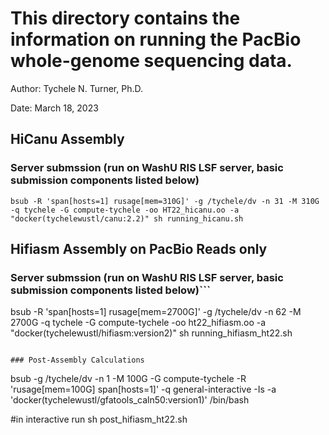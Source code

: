 # This directory contains the information on running the PacBio whole-genome sequencing data.

Author: Tychele N. Turner, Ph.D.

Date: March 18, 2023

## HiCanu Assembly
### Server submssion (run on WashU RIS LSF server, basic submission components listed below)
```
bsub -R 'span[hosts=1] rusage[mem=310G]' -g /tychele/dv -n 31 -M 310G -q tychele -G compute-tychele -oo HT22_hicanu.oo -a "docker(tychelewustl/canu:2.2)" sh running_hicanu.sh
```

## Hifiasm Assembly on PacBio Reads only

### Server submssion (run on WashU RIS LSF server, basic submission components listed below)```
bsub -R 'span[hosts=1] rusage[mem=2700G]' -g /tychele/dv -n 62 -M 2700G -q tychele -G compute-tychele -oo ht22_hifiasm.oo -a "docker(tychelewustl/hifiasm:version2)" sh running_hifiasm_ht22.sh
```

### Post-Assembly Calculations
```
bsub -g /tychele/dv -n 1 -M 100G -G compute-tychele -R 'rusage[mem=100G] span[hosts=1]' -q general-interactive -Is -a 'docker(tychelewustl/gfatools_caln50:version1)' /bin/bash

#in interactive run
sh post_hifiasm_ht22.sh
```





